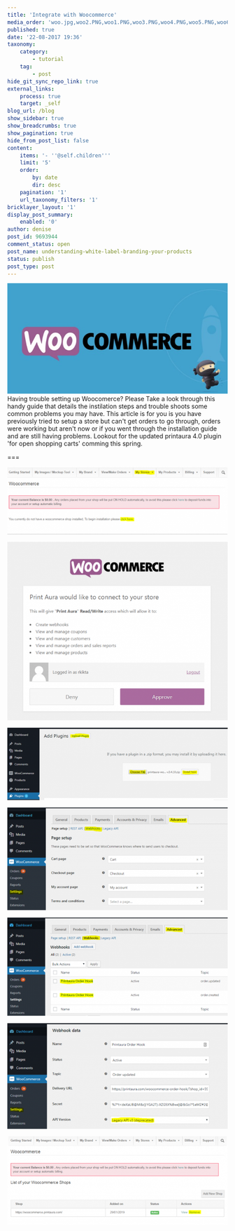 ```yaml
---
title: 'Integrate with Woocommerce'
media_order: 'woo.jpg,woo2.PNG,woo1.PNG,woo3.PNG,woo4.PNG,woo5.PNG,woo6.PNG,woo8.PNG,woo7.PNG'
published: true
date: '22-08-2017 19:36'
taxonomy:
    category:
        - tutorial
    tag:
        - post
hide_git_sync_repo_link: true
external_links:
    process: true
    target: _self
blog_url: /blog
show_sidebar: true
show_breadcrumbs: true
show_pagination: true
hide_from_post_list: false
content:
    items: '- ''@self.children'''
    limit: '5'
    order:
        by: date
        dir: desc
    pagination: '1'
    url_taxonomy_filters: '1'
bricklayer_layout: '1'
display_post_summary:
    enabled: '0'
author: denise
post_id: 9693944
comment_status: open
post_name: understanding-white-label-branding-your-products
status: publish
post_type: post
---
```



![](woo.jpg)
Having trouble setting up Woocomerce? Please Take a look through this handy guide that details the instilation steps and trouble shoots some common problems you may have. This article is for you is you have previously tried to setup a store but can't get orders to go through, orders were working but aren't now or if you went through the installation guide and are still having problems. 
Lookout for the updated printaura 4.0 plugin 'for open shopping carts' comming this spring.  

===

![](woo1.PNG)

![](woo3.PNG)

![](woo4.PNG)

![](woo5.PNG)

![](woo6.PNG)

![](woo7.PNG)

![](woo8.PNG)